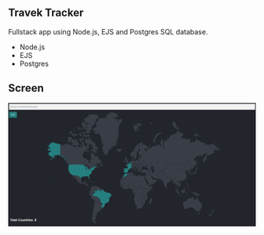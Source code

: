 ## Travek Tracker
Fullstack app using Node.js, EJS and Postgres SQL database.
- Node.js
- EJS
- Postgres

## Screen

![screenshot](public/screen.png)
